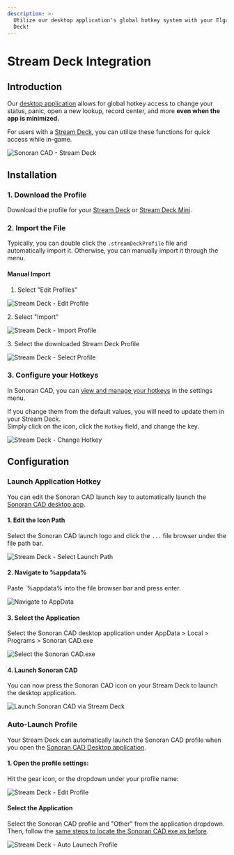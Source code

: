 ```yaml
---
description: >-
  Utilize our desktop application's global hotkey system with your Elgato Stream
  Deck!
---
```


# Stream Deck Integration

## Introduction

Our [desktop application](../downloads/) allows for global hotkey access to change your status, panic, open a new lookup, record center, and more **even when the app is minimized.**

For users with a [Stream Deck](https://www.elgato.com/en/stream-deck), you can utilize these functions for quick access while in-game.

![Sonoran CAD - Stream Deck](<../.gitbook/assets/image (176) (1).png>)

## Installation

### 1. Download the Profile

Download the profile for your [Stream Deck](https://sonoransoftware.com/assets/files/sonorancad/SonoranCADFull.streamDeckProfile) or [Stream Deck Mini](https://sonoransoftware.com/assets/files/sonorancad/SonoranCADMini.streamDeckProfile).

### 2. Import the File

Typically, you can double click the `.streamDeckProfile` file and automatically import it. Otherwise, you can manually import it through the menu.

#### Manual Import

1. Select "Edit Profiles"

![Stream Deck - Edit Profile](<../.gitbook/assets/image (154).png>)

2\. Select "Import"

![Stream Deck - Import Profile](<../.gitbook/assets/image (156).png>)

3\. Select the downloaded Stream Deck Profile

![Stream Deck - Select Profile](<../.gitbook/assets/image (157).png>)

### 3. Configure your Hotkeys

In Sonoran CAD, you can [view and manage your hotkeys](../tutorials/other-features/configurable-hotkeys.md) in the settings menu.

If you change them from the default values, you will need to update them in your Stream Deck.\
Simply click on the icon, click the `Hotkey` field, and change the key.

![Stream Deck - Change Hotkey](<../.gitbook/assets/image (159).png>)

## Configuration

### Launch Application Hotkey

You can edit the Sonoran CAD launch key to automatically launch the [Sonoran CAD desktop app](../downloads/).

#### 1. Edit the Icon Path

Select the Sonoran CAD launch logo and click the `...` file browser under the file path bar.

![Stream Deck - Select Launch Path](<../.gitbook/assets/image (150).png>)

#### 2. Navigate to %appdata%

Paste \`%appdata% into the file browser bar and press enter.

![Navigate to AppData](<../.gitbook/assets/image (151).png>)

#### 3. Select the Application

Select the Sonoran CAD desktop application under AppData > Local > Programs > Sonoran CAD.exe

![Select the Sonoran CAD.exe](<../.gitbook/assets/image (152).png>)

#### 4. Launch Sonoran CAD

You can now press the Sonoran CAD icon on your Stream Deck to launch the desktop application.

![Launch Sonoran CAD via Stream Deck](<../.gitbook/assets/image (153).png>)

### Auto-Launch Profile

Your Stream Deck can automatically launch the Sonoran CAD profile when you open the [Sonoran CAD Desktop application](../downloads/).

#### 1. Open the profile settings:

Hit the gear icon, or the dropdown under your profile name:

![Stream Deck - Edit Profile](<../.gitbook/assets/image (154).png>)

#### Select the Application

Select the Sonoran CAD profile and "Other" from the application dropdown.\
Then, follow the [same steps to locate the Sonoran CAD.exe as before](stream-deck-integration.md#2-navigate-to-appdata).

![Stream Deck - Auto Launech Profile](<../.gitbook/assets/image (155).png>)
